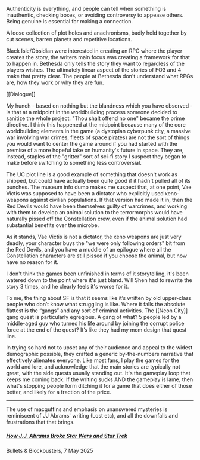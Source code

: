 Authenticity is everything, and people can tell when something is inauthentic, checking boxes, or avoiding controversy to appease others. Being genuine is essential for making a connection. 

A loose collection of plot holes and anachronisms, badly held together by cut scenes, barren planets and repetitive locations.

Black Isle/Obsidian were interested in creating an RPG where the player creates the story, the writers main focus was creating a framework for that to happen in. Bethesda only tells the story they want to regardless of the players wishes. The ultimately linear aspect of the stories of FO3 and 4 make that pretty clear. The people at Bethesda don't understand what RPGs are, how they work or why they are fun.

[[Dialogue]]

My hunch - based on nothing but the blandness which you have observed - is that at a midpoint in the worldbuilding process someone decided to sanitize the whole project. "Thou shalt offend no one" became the prime directive. I think this happened at the midpoint because many of the core worldbuilding elements in the game (a dystopian cyberpunk city, a massive war involving war crimes, fleets of space pirates) are not the sort of things you would want to center the game around if you had started with the premise of a more hopeful take on humanity's future in space. They are, instead, staples of the "gritter" sort of sci-fi story I suspect they began to make before switching to something less controversial.

The UC plot line is a good example of something that doesn't work as shipped, but could have actually been quite good if it hadn't pulled all of its punches. The museum info dump makes me suspect that, at one point, Vae Victis was supposed to have been a dictator who explicitly used xeno-weapons against civilian populations. If that version had made it in, then the Red Devils would have been themselves guilty of warcrimes, and working with them to develop an animal solution to the terrormorphs would have naturally pissed off the Constellation crew, even if the animal solution had substantial benefits over the microbe.

As it stands, Vae Victis is not a dictator, the xeno weapons are just very deadly, your character buys the "we were only following orders" bit from the Red Devils, and you have a muddle of an epilogue where all the Constellation characters are still pissed if you choose the animal, but now have no reason for it.

I don't think the games been unfinished in terms of it storytelling, it's been watered down to the point where it's just bland.
Will Shen had to rewrite the story 3 times, and he clearly feels it's worse for it.

To me, the thing about SF is that it seems like it’s written by old upper-class people who don’t know what struggling is like. Where it falls the absolute flattest is the “gangs” and any sort of criminal activities.
The [[Neon City]] gang quest is particularly egregious. A gang of what? 5 people led by a middle-aged guy who turned his life around by joining the corrupt police force at the end of the quest? It’s like they had my mom design that quest line.

In trying so hard not to upset any of their audience and appeal to the widest demographic possible, they crafted a generic by-the-numbers narrative that effectively alienates everyone.
Like most fans, I play the games for the world and lore, and acknowledge that the main stories are typically not great, with the side quests usually standing out. It's the gameplay loop that keeps me coming back. If the writing sucks AND the gameplay is lame, then what's stopping people form ditching it for a game that does either of those better, and likely for a fraction of the price.

---

The use of macguffins and emphasis on unanswered mysteries is reminiscent of JJ Abrams' writing (Lost etc), and all the downfalls and frustrations that that brings.
##### [How J.J. Abrams Broke Star Wars and Star Trek](https://www.youtube.com/watch?v=KczF0DW5nXc&list=PLM_F6ru-Us2x81nVrr7NIWlvvpf5X4KwJ&index=87)
Bullets & Blockbusters, 7 May 2025